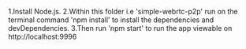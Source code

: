 1.Install Node.js.
2.Within this folder i.e 'simple-webrtc-p2p' run on the terminal
  command 'npm install' to install the dependencies and devDependencies.
3.Then run 'npm start' to run the app viewable on http://localhost:9996
